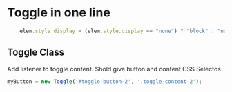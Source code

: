 # Toggle in one line

```javascript
    elem.style.display = (elem.style.display == "none") ? "block" : "none";
```

## Toggle Class

Add listener to toggle content. Shold give button and content CSS Selectos

```javascript
myButton = new Toggle('#toggle-button-2', '.toggle-content-2');
```